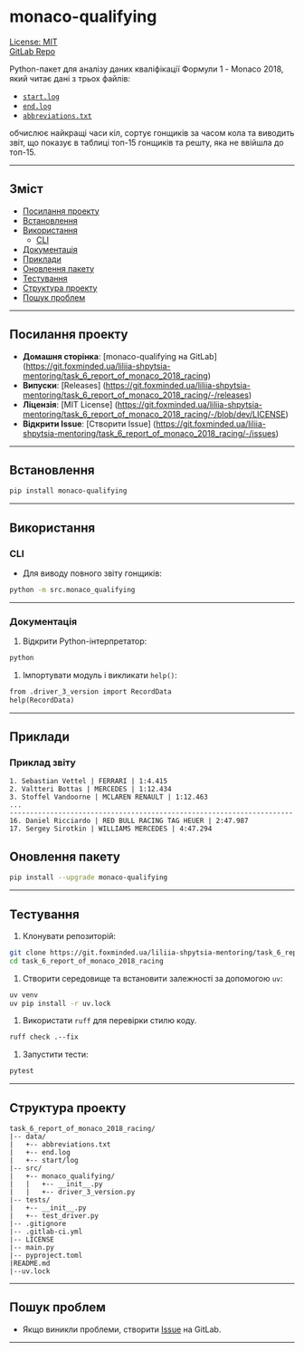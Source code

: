 # monaco-qualifying

[License: MIT](https://git.foxminded.ua/liliia-shpytsia-mentoring/task_6_report_of_monaco_2018_racing/-/blob/dev/LICENSE)  
[GitLab Repo](https://git.foxminded.ua/liliia-shpytsia-mentoring/task_6_report_of_monaco_2018_racing)

Python-пакет для аналізу даних кваліфікації Формули 1 - Monaco 2018, який читає дані з трьох файлів:
- [`start.log`](src/monaco_qualifying/data/start.log)
- [`end.log`](src/monaco_qualifying/data/end.log)
- [`abbreviations.txt`](src/monaco_qualifying/data/abbreviations.txt)

обчислює найкращі часи кіл, сортує гонщиків за часом кола та виводить звіт, що показує в таблиці топ-15 гонщиків та 
решту, яка не ввійшла до топ-15.

---

## Зміст

- [Посилання проекту](#посилання-проекту)
- [Встановлення](#встановлення)
- [Використання](#використання)
  - [CLI](#cli)
- [Документація](#документація)
- [Приклади](#приклади)
- [Оновлення пакету](#оновлення-пакету)
- [Тестування](#тестування)
- [Структура проекту](#структура-проекту)
- [Пошук проблем](#пошук-проблем)

---

## Посилання проекту

- **Домашня сторінка**: [monaco-qualifying на GitLab]
(https://git.foxminded.ua/liliia-shpytsia-mentoring/task_6_report_of_monaco_2018_racing)  
- **Випуски**: [Releases]
(https://git.foxminded.ua/liliia-shpytsia-mentoring/task_6_report_of_monaco_2018_racing/-/releases)  
- **Ліцензія**: [MIT License]
(https://git.foxminded.ua/liliia-shpytsia-mentoring/task_6_report_of_monaco_2018_racing/-/blob/dev/LICENSE)  
- **Відкрити Issue**: [Створити Issue]
(https://git.foxminded.ua/liliia-shpytsia-mentoring/task_6_report_of_monaco_2018_racing/-/issues)

---

## Встановлення

```bash
pip install monaco-qualifying
```

---

## Використання

### CLI

- Для виводу повного звіту гонщиків:

```bash
python -m src.monaco_qualifying
```

---

### Документація

1. Відкрити Python-інтерпретатор:

```bash
python
```

1. Імпортувати модуль і викликати `help()`:

```markdown
from .driver_3_version import RecordData
help(RecordData)
```

---

## Приклади

### Приклад звіту

```
1. Sebastian Vettel | FERRARI | 1:4.415
2. Valtteri Bottas | MERCEDES | 1:12.434
3. Stoffel Vandoorne | MCLAREN RENAULT | 1:12.463
...
----------------------------------------------------------------------
16. Daniel Ricciardo | RED BULL RACING TAG HEUER | 2:47.987
17. Sergey Sirotkin | WILLIAMS MERCEDES | 4:47.294
```

## Оновлення пакету

```bash
pip install --upgrade monaco-qualifying
```

---

## Тестування

1. Клонувати репозиторій:

```bash
git clone https://git.foxminded.ua/liliia-shpytsia-mentoring/task_6_report_of_monaco_2018_racing.git 
cd task_6_report_of_monaco_2018_racing
```

1. Створити середовище та встановити залежності за допомогою `uv`:

```bash
uv venv
uv pip install -r uv.lock
```

1. Використати `ruff` для перевірки стилю коду.

```bash
ruff check .--fix
```

1. Запустити тести:

```bash
pytest
```

---

## Структура проекту

```plaintext
task_6_report_of_monaco_2018_racing/
|-- data/
|   +-- abbreviations.txt
|   +-- end.log
|   +-- start/log
|-- src/
|   +-- monaco_qualifying/
|   |   +-- __init__.py
|   |   +-- driver_3_version.py
|-- tests/
|   +-- __init__.py
|   +-- test_driver.py
|-- .gitignore
|-- .gitlab-ci.yml
|-- LICENSE
|-- main.py
|-- pyproject.toml
|README.md
|--uv.lock
```
---

## Пошук проблем
- Якщо виникли проблеми, створити 
[Issue](https://git.foxminded.ua/liliia-shpytsia-mentoring/task_6_report_of_monaco_2018_racing/-/issues) на GitLab.

---
